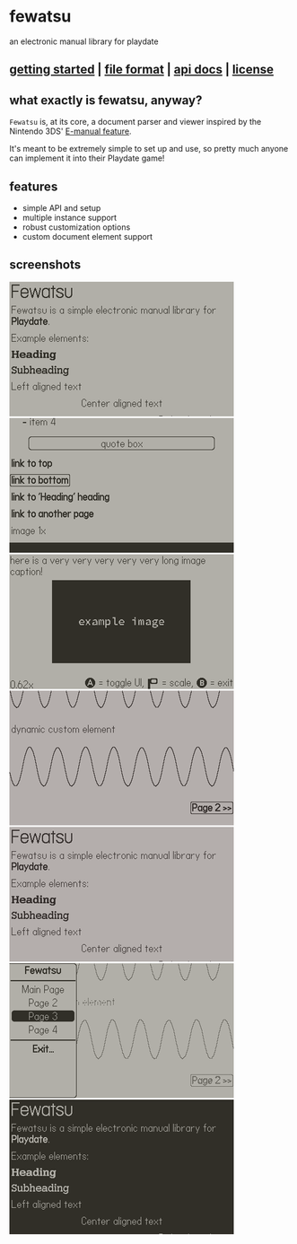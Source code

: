 # fewatsu

an electronic manual library for playdate

## [getting started](https://github.com/nanobot567/fewatsu/blob/main/GETTING_STARTED.md) | [file format](https://github.com/nanobot567/fewatsu/blob/main/FORMAT.md) | [api docs](https://github.com/nanobot567/fewatsu/blob/main/DOCUMENTATION.md) | [license](https://github.com/nanobot567/fewatsu/blob/main/LICENSE)

## what exactly is fewatsu, anyway?

`Fewatsu` is, at its core, a document parser and viewer inspired by the Nintendo 3DS' [E-manual feature](https://github.com/Nanobot567/fewatsu/tree/main/assets/3ds).

It's meant to be extremely simple to set up and use, so pretty much anyone can implement it into their Playdate game!

## features
- simple API and setup
- multiple instance support
- robust customization options
- custom document element support

## screenshots

![](assets/screenshots/1.png)
![](assets/screenshots/2.png)
![](assets/screenshots/3.png)
![](assets/screenshots/4.gif)
![](assets/screenshots/5.gif)
![](assets/screenshots/6.png)
![](assets/screenshots/7.png)
